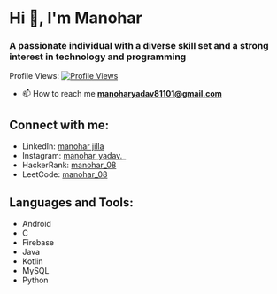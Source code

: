 # Hi 👋, I'm Manohar
### A passionate individual with a diverse skill set and a strong interest in technology and programming

Profile Views: [![Profile Views](https://komarev.com/ghpvc/?username=manohar0811&label=Profile%20views&color=0e75b6&style=flat)](https://github.com/manohar0811)

- 📫 How to reach me **manoharyadav81101@gmail.com**

## Connect with me:

- LinkedIn: [manohar jilla](https://linkedin.com/in/manohar%20jilla)
- Instagram: [manohar_yadav._](https://instagram.com/manohar_yadav._)
- HackerRank: [manohar_08](https://www.hackerrank.com/manohar_08)
- LeetCode: [manohar_08](https://www.leetcode.com/manohar_08)

## Languages and Tools:

- Android
- C
- Firebase
- Java
- Kotlin
- MySQL
- Python
